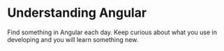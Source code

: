 # Understanding Angular
Find something in Angular each day. Keep curious about what you use in developing and you will learn something new.


